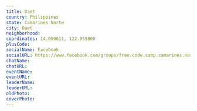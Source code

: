 ```yaml
---
title: Daet
country: Philippines
state: Camarines Norte
city: Daet
neighborhood: 
coordinates: 14.099611, 122.955000
plusCode:
socialName: Facebook
socialURL: https://www.facebook.com/groups/free.code.camp.camarines.norte/
chatName:
chatURL:
eventName:
eventURL:
leaderName:
leaderURL:
oldPhoto: 
coverPhoto:
---
```

